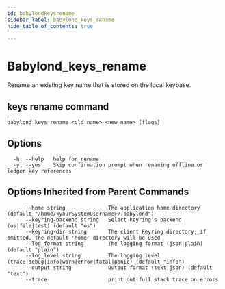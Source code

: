 ```yaml
---
id: babylondkeysrename
sidebar_label: Babylond_keys_rename
hide_table_of_contents: true

---
```


# Babylond_keys_rename
Rename an existing key name that is stored on the local keybase.
## keys rename command
```
babylond keys rename <old_name> <new_name> [flags]
```
## Options
```
  -h, --help   help for rename
  -y, --yes    Skip confirmation prompt when renaming offline or ledger key references

```
## Options Inherited from Parent Commands
```
      --home string              The application home directory (default "/home/<yourSystemUsername>/.babylond")
      --keyring-backend string   Select keyring's backend (os|file|test) (default "os")
      --keyring-dir string       The client Keyring directory; if omitted, the default 'home' directory will be used
      --log_format string        The logging format (json|plain) (default "plain")
      --log_level string         The logging level (trace|debug|info|warn|error|fatal|panic) (default "info")
      --output string            Output format (text|json) (default "text")
      --trace                    print out full stack trace on errors
```